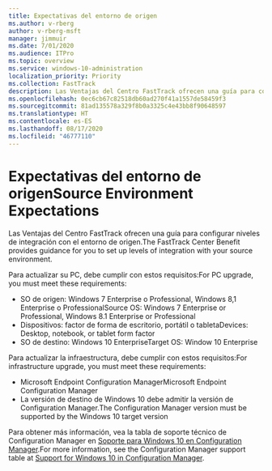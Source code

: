 ```yaml
---
title: Expectativas del entorno de origen
ms.author: v-rberg
author: v-rberg-msft
manager: jimmuir
ms.date: 7/01/2020
ms.audience: ITPro
ms.topic: overview
ms.service: windows-10-administration
localization_priority: Priority
ms.collection: FastTrack
description: Las Ventajas del Centro FastTrack ofrecen una guía para configurar niveles de integración con el entorno de origen para la implementación de Windows 10.
ms.openlocfilehash: 0ec6cb67c82518db60ad270f41a1557de58459f3
ms.sourcegitcommit: 81ad135578a329f8b0a3325c4e43bb8f90648597
ms.translationtype: HT
ms.contentlocale: es-ES
ms.lasthandoff: 08/17/2020
ms.locfileid: "46777110"
---
```

# <a name="source-environment-expectations"></a><span data-ttu-id="14acf-103">Expectativas del entorno de origen</span><span class="sxs-lookup"><span data-stu-id="14acf-103">Source Environment Expectations</span></span>

<span data-ttu-id="14acf-104">Las Ventajas del Centro FastTrack ofrecen una guía para configurar niveles de integración con el entorno de origen.</span><span class="sxs-lookup"><span data-stu-id="14acf-104">The FastTrack Center Benefit provides guidance for you to set up levels of integration with your source environment.</span></span>
  
<span data-ttu-id="14acf-105">Para actualizar su PC, debe cumplir con estos requisitos:</span><span class="sxs-lookup"><span data-stu-id="14acf-105">For PC upgrade, you must meet these requirements:</span></span>

- <span data-ttu-id="14acf-106">SO de origen: Windows 7 Enterprise o Professional, Windows 8,1 Enterprise o Professional</span><span class="sxs-lookup"><span data-stu-id="14acf-106">Source OS: Windows 7 Enterprise or Professional, Windows 8.1 Enterprise or Professional</span></span>
- <span data-ttu-id="14acf-107">Dispositivos: factor de forma de escritorio, portátil o tableta</span><span class="sxs-lookup"><span data-stu-id="14acf-107">Devices: Desktop, notebook, or tablet form factor</span></span>
- <span data-ttu-id="14acf-108">SO de destino: Windows 10 Enterprise</span><span class="sxs-lookup"><span data-stu-id="14acf-108">Target OS: Window 10 Enterprise</span></span>

<span data-ttu-id="14acf-109">Para actualizar la infraestructura, debe cumplir con estos requisitos:</span><span class="sxs-lookup"><span data-stu-id="14acf-109">For infrastructure upgrade, you must meet these requirements:</span></span>   

- <span data-ttu-id="14acf-110">Microsoft Endpoint Configuration Manager</span><span class="sxs-lookup"><span data-stu-id="14acf-110">Microsoft Endpoint Configuration Manager</span></span>  
- <span data-ttu-id="14acf-111">La versión de destino de Windows 10 debe admitir la versión de Configuration Manager.</span><span class="sxs-lookup"><span data-stu-id="14acf-111">The Configuration Manager version must be supported by the Windows 10 target version</span></span>

<span data-ttu-id="14acf-112">Para obtener más información, vea la tabla de soporte técnico de Configuration Manager en [Soporte para Windows 10 en Configuration Manager](https://docs.microsoft.com/sccm/core/plan-design/configs/support-for-windows-10).</span><span class="sxs-lookup"><span data-stu-id="14acf-112">For more information, see the Configuration Manager support table at [Support for Windows 10 in Configuration Manager](https://docs.microsoft.com/sccm/core/plan-design/configs/support-for-windows-10).</span></span>
  